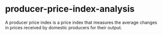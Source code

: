 # producer-price-index-analysis
A producer price index is a price index that measures the average changes in prices received by domestic producers for their output. 
